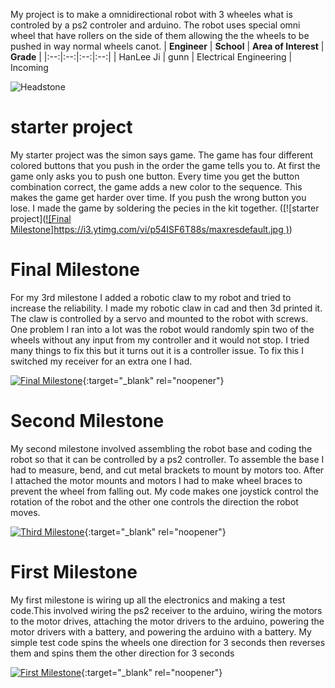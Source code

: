 My project is to make a omnidirectional robot with 3 wheeles what is controled by a ps2 controler and arduino. The robot uses special omni wheel that have rollers on the side of them allowing the the wheels to be pushed in way normal wheels canot.
| **Engineer** | **School** | **Area of Interest** | **Grade** |
|:--:|:--:|:--:|:--:|
| HanLee Ji | gunn | Electrical Engineering | Incoming 

![Headstone](https://lh3.googleusercontent.com/pw/AM-JKLWRk2MhOk1C2fVSCO2bKyufvSHLogpqRSdhfJokraIVsKuTxa3t_cNLkhfsOGrLplST1Oz91UtP2LRJ3xWnT5R9aVN-bH1AwL5dbMSL5wtEjGcKX84IiHe2joWIhkNkMehlt4xriPI8BkElXDhswHF5=s1586-no?authuser=1)

# starter project
My starter project was the simon says game. The game has four different colored buttons that you push in the order the game tells you to. At first the game only asks you to push one button. Every time you get the button combination correct, the game adds a new color to the sequence. This makes the game get harder over time. If you push the wrong button you lose. I made the game by soldering the pecies in the kit together.
([![starter project]([![Final Milestone]https://i3.ytimg.com/vi/p54ISF6T88s/maxresdefault.jpg )](https://www.youtube.com/watch?v=p54ISF6T88s))
 
# Final Milestone

For my 3rd milestone I added a robotic claw to my robot and tried to increase the reliability. I made my robotic claw in cad and then 3d printed it. The claw is controlled by a servo and mounted to the robot with screws. One problem I ran into a lot was the robot would  randomly spin two of the wheels without any input from my controller and it would not stop. I tried many things to fix this but it turns out it is a controller issue. To fix this I switched my receiver for an extra one I had.

[![Final Milestone](https://res.cloudinary.com/marcomontalbano/image/upload/v1612573869/video_to_markdown/images/youtube--F7M7imOVGug-c05b58ac6eb4c4700831b2b3070cd403.jpg )](https://www.youtube.com/watch?v=F7M7imOVGug&feature=emb_logo "Final Milestone"){:target="_blank" rel="noopener"}

# Second Milestone

 My second milestone involved assembling the robot base and coding the robot so that it can be controlled by a ps2 controller. To assemble the base I had to measure, bend, and cut metal brackets to mount by motors too. After I attached the motor mounts and motors I had to make wheel braces to prevent the wheel from falling out. My code makes one joystick control the rotation of the robot and the other one controls the direction the robot moves.
 
[![Third Milestone](https://res.cloudinary.com/marcomontalbano/image/upload/v1612574014/video_to_markdown/images/youtube--y3VAmNlER5Y-c05b58ac6eb4c4700831b2b3070cd403.jpg)](https://www.youtube.com/watch?v=y3VAmNlER5Y&feature=emb_logo "Second Milestone"){:target="_blank" rel="noopener"}
# First Milestone
  

My first milestone is wiring up all the electronics and making a test code.This involved wiring the ps2 receiver to the arduino, wiring the motors to the motor drives, attaching the motor drivers to the arduino, powering the motor drivers with a battery, and powering the arduino with a battery.  My simple test code spins the wheels one direction for 3 seconds then reverses them and spins them the other direction for 3 seconds



[![First Milestone](https://i3.ytimg.com/vi/7tjlDF8DfJI/maxresdefault.jpg)](https://www.youtube.com/watch?v=7tjlDF8DfJI"){:target="_blank" rel="noopener"}
